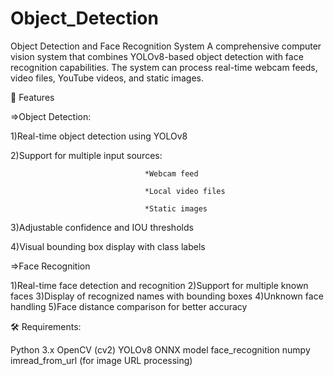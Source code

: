 # Object_Detection

Object Detection and Face Recognition System
A comprehensive computer vision system that combines YOLOv8-based object detection with face recognition capabilities. The system can process real-time webcam feeds, video files, YouTube videos, and static images.

🌟 Features

=>Object Detection:

1)Real-time object detection using YOLOv8

2)Support for multiple input sources:

                                  *Webcam feed
                                  
                                  *Local video files
                                  
                                  *Static images
                                  
3)Adjustable confidence and IOU thresholds

4)Visual bounding box display with class labels

=>Face Recognition

1)Real-time face detection and recognition
2)Support for multiple known faces
3)Display of recognized names with bounding boxes
4)Unknown face handling
5)Face distance comparison for better accuracy

🛠️ Requirements:

Python 3.x
OpenCV (cv2)
YOLOv8 ONNX model
face_recognition
numpy
imread_from_url (for image URL processing)
